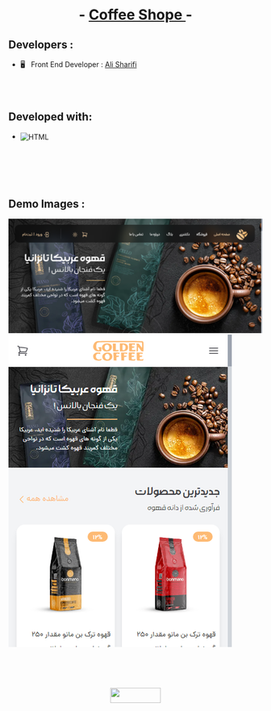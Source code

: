 <h1 align="center">- <a href="https://sharifidev.github.io/coffee-shope"> Coffee Shope </a> -</h1>


<h2>Developers : </h2>
<ul>
  <li>🖥 &nbsp; Front End Developer : <a href="github.com/hossein-ghanimati">Ali Sharifi</a></li>
</ul>

<br/>
<br/>

<h2>Developed with: </h2>
<ul>
  <li><img width="50" height="50" align="center" src="./public/images/download.png" alt="HTML" /></li>

</ul>

<br/>
<br/>


<br/>
<br/>

<h2>Demo Images :</h2>

<p>
  <img src="./src/images/Opera Snapshot_2024-05-11_190440_localhost.png?raw=true" />
  <img src="./src/images/coffee.shope.mobile.header.png?raw=true" />

</p>


<br/>
<br/>


<h2 align="center">
  <a href="https://sharifidev.github.io/coffee-shope"><img style="width:100px;height:30px" src="https://img.shields.io/badge/See%20Demo-8A2BE2" /></a>
</h2>
